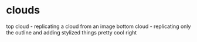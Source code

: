 # clouds
top cloud - replicating a cloud from an image
bottom cloud - replicating only the outline and adding stylized things
pretty cool right
